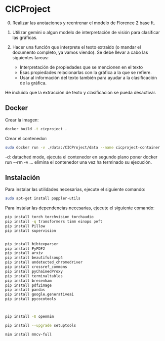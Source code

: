 # CICProject

0. Realizar las anotaciones y reentrenar el modelo de Florence 2 base ft.

1. Utilizar gemini o algun modelo de interpretación de visión para clasificar las gráficas.

2. Hacer una función que interprete el texto extraido (o mandar el documento completo, ya vamos viendo). Se debe llevar a cabo las siguientes tareas:
    - Interpretación de propiedades que se mencionen en el texto
    - Esas propiedades relacionarlas con la gráfica a la que se refiere.
    - Usar al información del texto también para ayudar a la clasificación de la gráfica.

He incluido que la extracción de texto y clasificación se pueda desactivar.

## Docker
Crear la imagen:
```bash
docker build -t cicproject .
```

Crear el contenedor:
```bash
sudo docker run -v ./data:/CICProject/data --name cicproject-container -d cicproject
```
-d: datached mode, ejecuta el contenedor en segundo plano
poner docker run --rm -v ...  elimina el contenedor una vez ha terminado su ejecución.


## Instalación
Para instalar las utilidades necesarias, ejecute el siguiente comando:
```bash
sudo apt-get install poppler-utils
```
Para instalar las dependencias necesarias, ejecute el siguiente comando:
```bash
pip install torch torchvision torchaudio
pip install -q transformers timm einops peft
pip install Pillow
pip install supervision


pip install bibtexparser
pip install PyPDF2
pip install arxiv
pip install beautifulsoup4
pip install undetected_chromedriver
pip install crossref_commons
pip install pyChainedProxy
pip install terminaltables
pip install bresenham
pip install pdf2image
pip install pandas
pip install google.generativeai
pip install pycocotools



pip install -U openmim

pip install --upgrade setuptools

mim install mmcv-full 


```